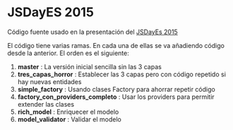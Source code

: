 # JSDayES 2015


Código fuente usado en la presentación del [JSDayEs 2015](http://www.jsday.es/)

El código tiene varias ramas. En cada una de ellas se va añadiendo código desde la anterior. El orden es el siguiente:

  1. **master** : La versión inicial sencilla sin las 3 capas
  2. **tres_capas_horror** : Establecer las 3 capas pero con código repetido si hay nuevas entidades
  3. **simple_factory** : Usando clases Factory para ahorrar repetir código
  4. **factory_con_providers_completo** : Usar los providers para permitir extender las clases
  5. **rich_model** : Enriquecer el modelo
  6. **model_validator** : Validar el modelo